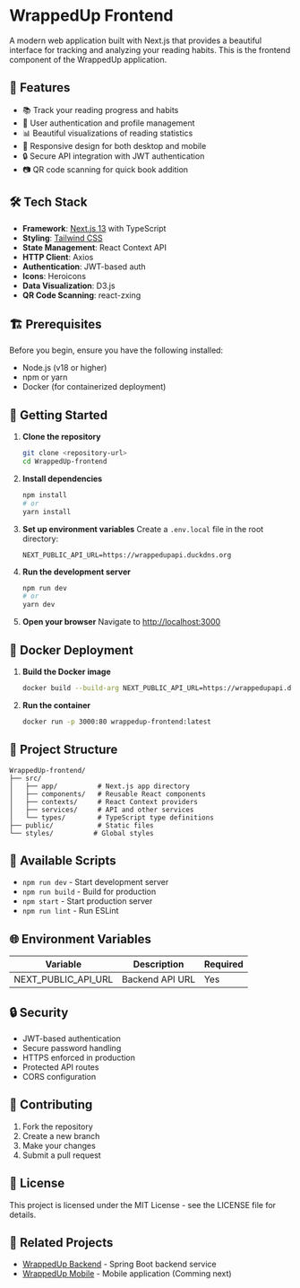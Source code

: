 # WrappedUp Frontend

A modern web application built with Next.js that provides a beautiful interface for tracking and analyzing your reading habits. This is the frontend component of the WrappedUp application.

## 🚀 Features

- 📚 Track your reading progress and habits
- 👤 User authentication and profile management
- 📊 Beautiful visualizations of reading statistics
- 📱 Responsive design for both desktop and mobile
- 🔒 Secure API integration with JWT authentication
- 📷 QR code scanning for quick book addition

## 🛠️ Tech Stack

- **Framework**: [Next.js 13](https://nextjs.org/) with TypeScript
- **Styling**: [Tailwind CSS](https://tailwindcss.com/)
- **State Management**: React Context API
- **HTTP Client**: Axios
- **Authentication**: JWT-based auth
- **Icons**: Heroicons
- **Data Visualization**: D3.js
- **QR Code Scanning**: react-zxing

## 🏗️ Prerequisites

Before you begin, ensure you have the following installed:
- Node.js (v18 or higher)
- npm or yarn
- Docker (for containerized deployment)

## 🚀 Getting Started

1. **Clone the repository**
   ```bash
   git clone <repository-url>
   cd WrappedUp-frontend
   ```

2. **Install dependencies**
   ```bash
   npm install
   # or
   yarn install
   ```

3. **Set up environment variables**
   Create a `.env.local` file in the root directory:
   ```env
   NEXT_PUBLIC_API_URL=https://wrappedupapi.duckdns.org
   ```

4. **Run the development server**
   ```bash
   npm run dev
   # or
   yarn dev
   ```

5. **Open your browser**
   Navigate to [http://localhost:3000](http://localhost:3000)

## 🐳 Docker Deployment

1. **Build the Docker image**
   ```bash
   docker build --build-arg NEXT_PUBLIC_API_URL=https://wrappedupapi.duckdns.org -t wrappedup-frontend:latest .
   ```

2. **Run the container**
   ```bash
   docker run -p 3000:80 wrappedup-frontend:latest
   ```

## 📁 Project Structure

```
WrappedUp-frontend/
├── src/
│   ├── app/          # Next.js app directory
│   ├── components/   # Reusable React components
│   ├── contexts/     # React Context providers
│   ├── services/     # API and other services
│   └── types/        # TypeScript type definitions
├── public/           # Static files
└── styles/          # Global styles
```

## 🔧 Available Scripts

- `npm run dev` - Start development server
- `npm run build` - Build for production
- `npm start` - Start production server
- `npm run lint` - Run ESLint

## 🌐 Environment Variables

| Variable | Description | Required |
|----------|-------------|----------|
| NEXT_PUBLIC_API_URL | Backend API URL | Yes |

## 🔒 Security

- JWT-based authentication
- Secure password handling
- HTTPS enforced in production
- Protected API routes
- CORS configuration

## 🤝 Contributing

1. Fork the repository
2. Create a new branch
3. Make your changes
4. Submit a pull request

## 📝 License

This project is licensed under the MIT License - see the LICENSE file for details.

## 🔗 Related Projects

- [WrappedUp Backend](../WrappedUp-backend) - Spring Boot backend service
- [WrappedUp Mobile](../WrappedUp-mobile) - Mobile application (Comming next)
